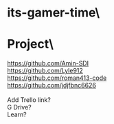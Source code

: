 # its-gamer-time\
# Project\
https://github.com/Amin-SDI \
https://github.com/Lyle912 \
https://github.com/roman413-code \
https://github.com/jdjfbnc6626 \
\
Add Trello link? \
G Drive? \
Learn? 
